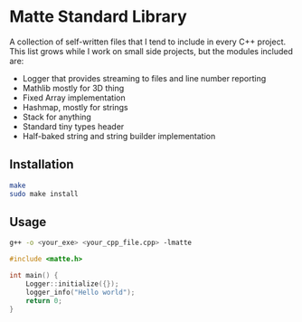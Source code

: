 # Matte Standard Library
A collection of self-written files that I tend to include in every C++ project. This list grows while I work on small side projects, but the modules included are:

- Logger that provides streaming to files and line number reporting
- Mathlib mostly for 3D thing
- Fixed Array implementation
- Hashmap, mostly for strings
- Stack for anything
- Standard tiny types header
- Half-baked string and string builder implementation

## Installation
```sh
make
sudo make install
```

## Usage
```sh
g++ -o <your_exe> <your_cpp_file.cpp> -lmatte
```

```cpp
#include <matte.h>

int main() {
    Logger::initialize({});
    logger_info("Hello world");
    return 0;
}
```
